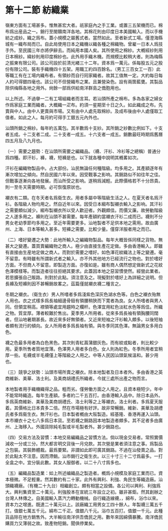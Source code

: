 # 第十二節 紡織業

嶺東方面有工場甚多。惟無甚宏大者。祇家庭內之手工業。或置三五架機而已。棉布爲出産品之一。銷行至閩贛南洋各地。其棉花則由印度日本美國輸入。而以手機紡之成紗。織之爲布。蓋小規模之屬舊式者。當然如此。至者新式工場。僅澄海縣城有一織布局而已。自此局使用日本之織機以織各種之棉織物。曾雇一日本人爲技手外。至民國三年亦將伊辭去。而純用本國人矣。其所使用之棉紗。大槪經紗則用日本棉紗。緯紗則用印度棉紗也。此外用手織木機。而規模比較稍大者。則為梅縣之振東有限公司。該公司設於前清光緖三十二年。資本爲一萬元。係每股五元之股份有限公司。裝有手織機四十五架。用職工約四百餘名。（男工三百女工一百）此等職工有在工場内織布者。有領紗而自行囘家織者。故其工值無一定。大約每日每人約可得銀四毫也。該公司不但營織布之業。且兼營染色。設有兩箇藍甕。其製品除供梅縣各地之用外。尙餘一部爲供給南洋群島之僑胞用也。

以上所述。不過擧一二有工場組織者而言耳。若汕頭所產之棉布。多為各家之婦女作爲家庭工業而織者。大概織一疋布。約須一星期至十日之久。如此織成之布。先賣與中人。由中人更賣與市場。又有由中人處先取棉紗。及成布後由中人處僅取工值者。如此之人。每月約可得手工銀五元內外也。

汕頭所銷之棉紗。每年約五萬包。其半數爲十支紗。其所銷之紗數比例如下。十支者五成。十二支者二成。二十支者一成五。十六支者一成五。銷數最旺時期爲舊曆四五月及八九月也。

（一）需要之趨勢：在汕頭所需要之編織品。（襪、汗衫、冷衫等之總稱）普通分爲四種。即汗衫，褲，襪，短褲是也。以下就各種中說明其槪畧如次。

汗衫在編織物製品中。占大部份。汕民無論任何種階級。均多用之。其產額逐年有漸次增加之傾向。然自民國六年以來。因受戰事之影响。其銷路似不如往年之佳。但戰事逐漸向各地發展。而汕所受之影响。遂稍爲減輕。此際價格若不十分昂貴。則一至冬天需要時期。必可恢復原狀也。

襯衣有二類。在冬天者名爲衛生衣。用者多屬中等階級生活之人。在夏天者名爲汗衫。各階級人物均用之。然自近年以來。因受日本縐布製襯衣輸入之影响。其汗衫之需要頗似減少。縐布製襯衣所以受人歡迎者。外觀頗佳。而價又廉。故勞動階級之人遂多用之。褲則在汕頭不甚需要。每年產額約當襯衣汗衫二成而已。襪則不分男女老幼季節均多用之。至近年需要更多。汕地製者不足供本地之需用。故由廣州、上海、日本等輸入甚多。短褲之需要。比較少量。僅穿洋服者用之而已。

（二）嗜好變遷之大勢：此地所輸入之編織物製品。每年大概皆係同樣之貨物。無甚大之變遷。蓋買賣編織物之商人。極少由直接生產花定做。多由香港輸入。即雖有直接由生産地定做之商人。而對於需要之嗜好。如色澤花紋織法上等之變遷。毫不留意。有時雖有所謂新式者之輸入。亦不外其他地方已經流行之物也。對於嗜好方面。不但商人不留意。即製造方面。亦復如是。雖有商人偶然想定做新式之花紋色澤模樣等。而製造者往往拒絕其要求。此蓋因本地之惡習慣使然。經營此業者。若思擴張自己販路。則對於此點。須注意及之。現擬對於嗜好上為詳細之说明。但長褲及短褲則因不甚暢銷故畧之。茲篇僅就襯衣襪二種言之。

冬期之襯衣。（衛生衣）男人所嗜者多爲淺紫色深灰色湖水色等。白色之襯衣殆無人用也。衣之式樣多爲長袖細邊骨鈕有領腰稍狹而下寛者為良。女人所嗜者與男人同。但領宜稍高。襟領等處宜用趨時之欄杆。色澤宜用紅色淡紅水色等爲佳。所織之物。質宜厚。薄者較難於售出。夏季男人所用者。從來多爲長袖有領胸腰同闊者。但汕地暑期甚長。故近來多好無領者。又近來短袖之汗衫輸入頗多。以後短袖者頗有流行的傾向。女人所用者多爲長袖有領。與冬季同其色澤。無論男女多用白色。

襪之色最多用者為白色黑色。其次則青紅菖蒲銀灰色。而有紋或點者，則比較少用。夏季所售者質地宜薄。色澤男人用者多白色。女人則為紅色。冬季所用者宜稍厚一些。毛襪或半毛襪僅上等階級之人用之。中等人民因汕頭氣候溫和。甚少用也。

（三）競爭之狀勢：汕頭市場所賣之襯衣。除本地製者及日本者外。多由香港之英商維新、美華、洛士利。及美商胡禮氏所織者。今就三處所出產之物而言。

本地製者用手織機織得之品。粗而劣。僅勞働方面之人用之。且資本極短少。年中不能常時織造。每年生產額。多者約二千五百打。由香港輸入品中。除日本品外。多爲英商維新、美華及美商胡禮氏、洛士利等之上等襯衣。洛士利者。多爲夏天服着。其價格比日本貴多二倍。然在市場極有好評。故非常暢銷。維新、美華及胡禮氏者多爲衞生衣。無汗衫也。日本製者槪由大阪製造。經基隆、香港再運入汕頭。本市襯衣十之七八多爲日本貨。至若襪之銷路因本地製造者頗多。其不足者多由廣州、上海移入。外國貨除純毛製或半毛製者外。甚少銷路也。

（四）交易方法及習慣：本地交易編織品之習慣方法。倘以現金交易者。常照實價減收一分或三分。然大都言明交貨後一月兌款。其次營是業者須注意之事。爲製品之包裝。其裝飾體裁。最爲要緊。非謂如此即可廣其銷路。不過在汕發賣之品。對於此點太不注意。因而滯銷。汕市銷行之衛生衣。以三十寸三十二寸爲最多。一打全盒之中。宜分裝此數。其女人服御者。以二十八寸爲多也。

（五）編織品製造業：如上所述编織品之製造者。槪爲小規模及家庭工業而已。資本極微。不足輕重。然其數約有二十家。此外有興利、利強、角民生等織造廠。汕頭織襪廠。（有機二十九台）相繼創立。頗有相當之設備。各公司以興利、利強爲大。興利集資至二十萬元。利強股本在宣統三年設立之初。雖非甚鉅。然其創辦之台灣人林傳之。自美國輸入蒸汽力轉動機械。自行織造線襪，，綿布，浴巾以來。資本力之增進。既達二十萬元以上。該廠織工用男女工四十餘人。年製襪三萬五千打。值銀七萬五千元。綿布二千疋。值銀八千元。浴巾五百打。值銀一千元。此種貨品除在地方銷售外。大半輸往南洋供吾僑民之用。數年來因綿價暴騰。南洋僑民購買力又薄弱之故。致產物短銷。聞俱停業矣。
